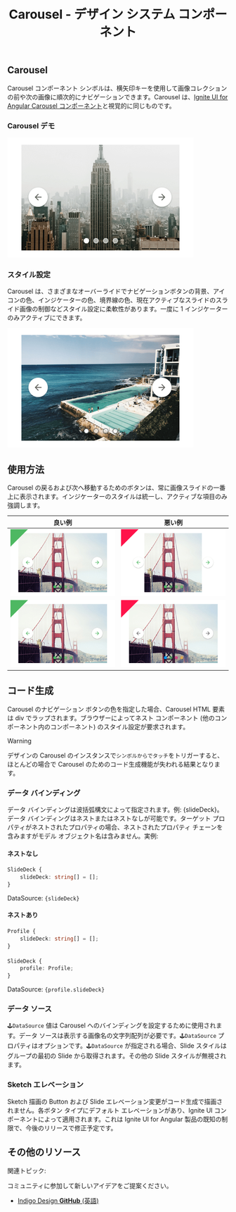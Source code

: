 ﻿---
title: Carousel - デザイン システム コンポーネント
_description: Carousel コンポーネント シンボルは画像コレクションの順次的なブラウジングが可能です。
_keywords: デザイン システム, Sketch, Ignite UI for Angular, コンポーネント, UI ライブラリ, ウィジェット
_language: ja
---

## Carousel

Carousel コンポーネント シンボルは、横矢印キーを使用して画像コレクションの前や次の画像に順次的にナビゲーションできます。Carousel は、[Ignite UI for Angular Carousel コンポーネント](https://jp.infragistics.com/products/ignite-ui-angular/angular/components/carousel.html)と視覚的に同じものです。

### Carousel デモ

<img src="../images/carousel_demo.png" srcset="../images/carousel_demo@2x.png 2x" />

### スタイル設定

Carousel は、さまざまなオーバーライドでナビゲーションボタンの背景、アイコンの色、インジケーターの色、境界線の色、現在アクティブなスライドのスライド画像の制御などスタイル設定に柔軟性があります。一度に 1 インジケーターのみアクティブにできます。

<img src="../images/carousel_styling.png" srcset="../images/carousel_styling@2x.png 2x" />

## 使用方法

Carousel の戻るおよび次へ移動するためのボタンは、常に画像スライドの一番上に表示されます。インジケーターのスタイルは統一し、アクティブな項目のみ強調します。

| 良い例                              | 悪い例                             |
| ------------------------------- | --------------------------------- |
| <img src="../images/carousel_do1.png" srcset="../images/carousel_do1@2x.png 2x" /> | <img src="../images/carousel_dont1.png" srcset="../images/carousel_dont1@2x.png 2x" /> |
| <img src="../images/carousel_do2.png" srcset="../images/carousel_do2@2x.png 2x" /> | <img src="../images/carousel_dont2.png" srcset="../images/carousel_dont2@2x.png 2x" /> |

## コード生成
 
Carousel のナビゲーション ボタンの色を指定した場合、Carousel HTML 要素は div でラップされます。ブラウザーによってネスト コンポーネント (他のコンポーネント内のコンポーネント) のスタイル設定が要求されます。

> [!WARNING]
> デザインの Carousel のインスタンスで`シンボルからでタッチ`をトリガーすると、ほとんどの場合で Carousel のためのコード生成機能が失われる結果となります。

### データ バインディング

データ バインディングは波括弧構文によって指定されます。例: {slideDeck}。データ バインディングはネストまたはネストなしが可能です。ターゲット プロパティがネストされたプロパティの場合、ネストされたプロパティ チェーンを含みますがモデル オブジェクト名は含みません。実例:

#### ネストなし

```typescript
SlideDeck {
    slideDeck: string[] = [];
}
```

DataSource: `{slideDeck}`

#### ネストあり

```typescript
Profile {
    slideDeck: string[] = [];
}

SlideDeck {
    profile: Profile;
}
```

DataSource: `{profile.slideDeck}`

### データ ソース

`🕹️DataSource` 値は Carousel へのバインディングを設定するために使用されます。データ ソースは表示する画像名の文字列配列が必要です。`🕹️DataSource` プロパティはオプションです。`🕹️DataSource` が指定される場合、Slide スタイルはグループの最初の Slide から取得されます。その他の Slide スタイルが無視されます。

### Sketch エレベーション

Sketch 描画の Button および Slide エレベーション変更がコード生成で描画されません。各ボタン タイプにデフォルト エレベーションがあり、Ignite UI コンポーネントによって適用されます。これは Ignite UI for Angular 製品の既知の制限で、今後のリリースで修正予定です。

## その他のリソース

関連トピック:

コミュニティに参加して新しいアイデアをご提案ください。

- [Indigo Design **GitHub** (英語)](https://github.com/IgniteUI/design-system-docfx)
